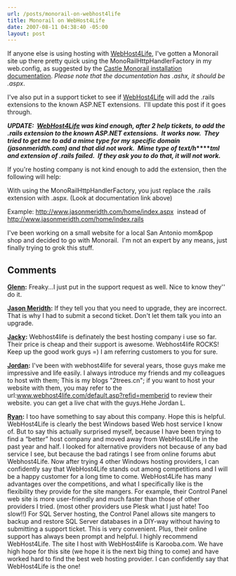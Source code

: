 ```yaml
---
url: /posts/monorail-on-webhost4life
title: Monorail on WebHost4Life
date: 2007-08-11 04:38:40 -05:00
layout: post
---
```


If anyone else is using hosting with [WebHost4Life](http://www.webhost4life.com), I've gotten a Monorail site up there pretty quick using the MonoRailHttpHandlerFactory in my web.config, as suggested by the [Castle Monorail installation documentation](http://www.castleproject.org/monorail/documentation/trunk/usersguide/installing.html#DeployingToSharedHost). _Please note that the documentation has .ashx, it should be .aspx_.

I've also put in a support ticket to see if [WebHost4Life](http://www.webhost4life.com) will add the .rails extensions to the known ASP.NET extensions.  I'll update this post if it goes through.

**_UPDATE:  [WebHost4Life](http://www.webhost4life.com) was kind enough, after 2 help tickets, to add the .rails extension to the known ASP.NET extensions.  It works now.  They tried to get me to add a mime type for my specific domain (jasonmeridth.com) and that did not work.  Mime type of text/h_****_tml and extension of .rails failed.  If they ask you to do that, it will not work._**

If you're hosting company is not kind enough to add the extension, then the following will help:

With using the MonoRailHttpHandlerFactory, you just replace the .rails extension with .aspx. (Look at documentation link above)

Example: <http://www.jasonmeridth.com/home/index.aspx>  instead of <http://www.jasonmeridth.com/home/index.rails>

I've been working on a small website for a local San Antonio mom&pop shop and decided to go with Monorail.  I'm not an expert by any means, just finally trying to grok this stuff.

## Comments

**[Glenn](#58 "2007-08-26 14:43:19"):** Freaky...I just put in the support request as well. Nice to know they'' do it.

**[Jason Meridth](#59 "2007-08-26 16:14:20"):** If they tell you that you need to upgrade, they are incorrect. That is why I had to submit a second ticket. Don't let them talk you into an upgrade.

**[Jacky](#60 "2008-10-14 04:54:30"):** Webhost4life is definately the best hosting company i use so far. Their price is cheap and their support is awesome. Webhost4life ROCKS! Keep up the good work guys =) I am referring customers to you for sure.

**[Jordan](#61 "2008-10-18 21:53:36"):** I've been with webhost4life for several years, those guys make me impressive and life easily. I always introduce my friends and my colleagues to host with them; This is my blogs "2trees.cn"; if you want to host your website with them, you may refer to the url:www.webhost4life.com/default.asp?refid=memberid to review their website. you can get a live chat with the guys.Hehe Jordan L.

**[Ryan](#62 "2008-10-29 18:02:30"):** I too have something to say about this company. Hope this is helpful. WebHost4Life is clearly the best Windows based Web host service I know of. But to say this actually surprised myself, because I have been trying to find a “better” host company and moved away from WebHost4Life in the past year and half. I looked for alternative providers not because of any bad service I see, but because the bad ratings I see from online forums abut Webhost4Life. Now after trying 4 other Windows hosting providers, I can confidently say that WebHost4Life stands out among competitions and I will be a happy customer for a long time to come. WebHost4Life has many advantages over the competitions, and what I specifically like is the flexibility they provide for the site mangers. For example, their Control Panel web site is more user-friendly and much faster than those of other providers I tried. (most other providers use Plesk what I just hate! Too slow!!) For SQL Server hosting, the Control Panel allows site mangers to backup and restore SQL Server databases in a DIY-way without having to submitting a support ticket. This is very convenient. Plus, their online support has always been prompt and helpful. I highly recommend WebHost4Life. The site I host with WebHost4life is Karooba.com. We have high hope for this site (we hope it is the next big thing to come) and have worked hard to find the best web hosting provider. I can confidently say that WebHost4Life is the one!
